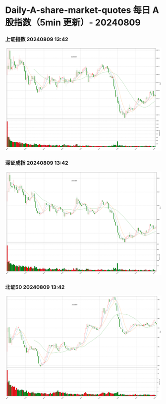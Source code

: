 
# Daily-A-share-market-quotes 每日 A 股指数（5min 更新）- 20240809

### 上证指数 20240809 13:42
![](./fig/2024/8/20240809-sh000001.png)

### 深证成指 20240809 13:42
![](./fig/2024/8/20240809-sz399001.png)

### 北证50 20240809 13:42
![](./fig/2024/8/20240809-bj899050.png)
